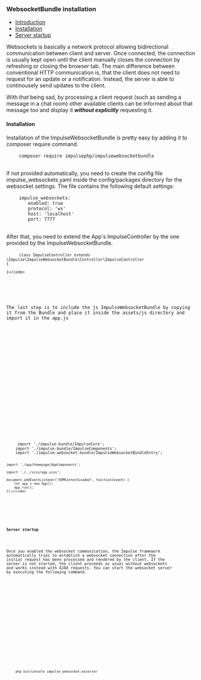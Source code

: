 <h3 class="doc-title">WebsocketBundle installation</h3>

- [Introduction](#introduction)
- [Installation](#installation)
- [Server startup](#server-startup)

<a name="introduction"></a>

Websockets is basically a network protocol allowing bidirectional communication between client and server. Once connected, the connection is usually kept open until the client manually closes the connection by refreshing or closing the browser tab. The main difference between conventional HTTP communication is, that the client does not need to request for an update or a notification. Instead, the server is able to continousely send updates to the client. 

With that being sad, by processing a client request (such as sending a message in a chat room) other available clients can be informed about that message too and display it **_without explicitly_** requesting it.


<h4><a id="installation">Installation</a></h4>

Installation of the ImpulseWebsocketBundle is pretty easy by adding it to composer require command.

<div>
  <div class="code-header">
    <div class="container-fluid">
        <div class="row">
          <div class="button red"></div>
          	<div class="button yellow"></div>
          	<div class="button green"></div>
        </div>
    </div>
  </div>
  <pre class="code-white imp-code line-numbers language-shell">
	<code class="language-bash">composer require impulsephp/impulsewebsocketbundle</code>
  </pre>
</div>

If not provided automatically, you need to create the config file impulse_websockets.yaml inside the config/packages directory for the websocket settings. The file contains the following default settings:

<div>
  <div class="code-header">
    <div class="container-fluid">
        <div class="row">
          <div class="button red"></div>
          	<div class="button yellow"></div>
          	<div class="button green"></div>
        </div>
    </div>
  </div>
  <pre class="code-white imp-code line-numbers language-yaml">
	<code class="language-yaml">impulse_websockets:
		enabled: true
		protocol: 'ws'
		host: 'localhost'
		port: 7777</code>
  </pre>
</div>

After that, you need to extend the App's ImpulseController by the one provided by the ImpulseWebsocketBundle.

<div>
  <div class="code-header">
    <div class="container-fluid">
        <div class="row">
          <div class="button red"></div>
          	<div class="button yellow"></div>
          	<div class="button green"></div>
        </div>
    </div>
  </div>
  <pre class="code-white line-numbers language-php">
  	<code class="imp-code language-php"><?php
	namespace App\Controller;

	class ImpulseController extends \Impulse\ImpulseWebsocketBundle\Controller\ImpulseController
	{

	}</code>
  </pre>
</div>

The last step is to include the js ImpulseWebsocketBundle by copying it from the Bundle and place it inside the assets/js directory and import it in the app.js

<div>
  <div class="code-header">
    <div class="container-fluid">
        <div class="row">
          <div class="button red"></div>
          	<div class="button yellow"></div>
          	<div class="button green"></div>
        </div>
    </div>
  </div>
  <pre class="code-white line-numbers language-js">
  	<code class="imp-code language-js">import './impulse-bundle/ImpulseCore';
	import './impulse-bundle/ImpulseComponents';
	import './impulse-websocket-bundle/ImpulseWebsocketBundleEntry';

	import './app/homepage/AppComponents';

	import './../scss/app.scss';

    document.addEventListener("DOMContentLoaded", function(event) {
        let app = new App();
        app.run();
    });</code>
  </pre>
  
  <h4><a id="server-startup">Server startup</a></h4>
  
  Once you enabled the websocket communication, the Impulse framework automatically tries to establish a websocket connection after the initial request has been processed and rendered by the client. If the server is not started, the client proceeds as usual without websockets and works instead with AJAX requests. You can start the websocket server by executing the following command.

<div>
  <div class="code-header">
    <div class="container-fluid">
        <div class="row">
          <div class="button red"></div>
          	<div class="button yellow"></div>
          	<div class="button green"></div>
        </div>
    </div>
  </div>
  <pre class="code-white imp-code line-numbers language-shell">
	<code class="language-bash">php bin/console impulse_websocket:wsserver</code>
  </pre>
</div>